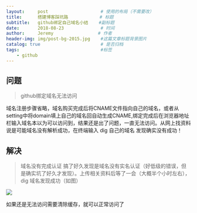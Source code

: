 ```yaml
---
layout:     post                    # 使用的布局（不需要改）
title:      搭建博客踩坑路            # 标题 
subtitle:   github绑定自己域名小结    #副标题
date:       2018-08-23              # 时间
author:     Jeremy                 # 作者
header-img: img/post-bg-2015.jpg    #这篇文章标题背景图片
catalog: true                       # 是否归档
tags:                               #标签
    - github
---
```


## 问题
> github绑定域名无法访问

域名注册步骤省略，域名购买完成后将CNAME文件指向自己的域名，或者从setting中将domain填上自己的域名回自动生成CNAME,绑定完成后在浏览器地址栏输入域名本以为可以访问到，结果还是出了问题，一直无法访问。从网上找资料说是可能域名没有解析成功，在终端输入 dig 自己的域名 发现确实没有成功！

## 解决
> 域名没有完成认证
搞了好久发现是域名没有实名认证（好低级的错误，但是确实坑了好久才发现）。上传相关资料后等了一会（大概半个小时左右），dig 域名发现成功（如图）

![](https://ws1.sinaimg.cn/large/006tNbRwgy1fuksn0z8j3j30tc0egq62.jpg)

如果还是无法访问需要清除缓存，就可以正常访问了
